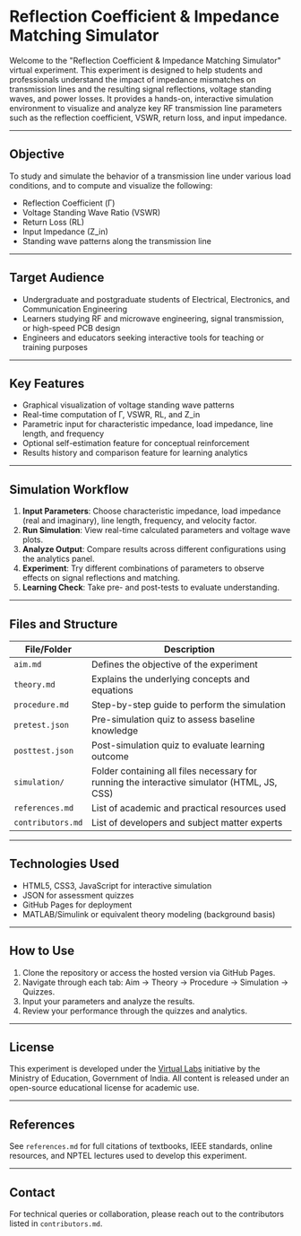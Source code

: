 # Reflection Coefficient & Impedance Matching Simulator

Welcome to the "Reflection Coefficient & Impedance Matching Simulator" virtual experiment. This experiment is designed to help students and professionals understand the impact of impedance mismatches on transmission lines and the resulting signal reflections, voltage standing waves, and power losses. It provides a hands-on, interactive simulation environment to visualize and analyze key RF transmission line parameters such as the reflection coefficient, VSWR, return loss, and input impedance.

---

## Objective

To study and simulate the behavior of a transmission line under various load conditions, and to compute and visualize the following:
- Reflection Coefficient (Γ)
- Voltage Standing Wave Ratio (VSWR)
- Return Loss (RL)
- Input Impedance (Z_in)
- Standing wave patterns along the transmission line

---

## Target Audience

- Undergraduate and postgraduate students of Electrical, Electronics, and Communication Engineering
- Learners studying RF and microwave engineering, signal transmission, or high-speed PCB design
- Engineers and educators seeking interactive tools for teaching or training purposes

---

## Key Features

- Graphical visualization of voltage standing wave patterns
- Real-time computation of Γ, VSWR, RL, and Z_in
- Parametric input for characteristic impedance, load impedance, line length, and frequency
- Optional self-estimation feature for conceptual reinforcement
- Results history and comparison feature for learning analytics

---

## Simulation Workflow

1. **Input Parameters**: Choose characteristic impedance, load impedance (real and imaginary), line length, frequency, and velocity factor.
2. **Run Simulation**: View real-time calculated parameters and voltage wave plots.
3. **Analyze Output**: Compare results across different configurations using the analytics panel.
4. **Experiment**: Try different combinations of parameters to observe effects on signal reflections and matching.
5. **Learning Check**: Take pre- and post-tests to evaluate understanding.

---

## Files and Structure

| File/Folder | Description |
|-------------|-------------|
| `aim.md` | Defines the objective of the experiment |
| `theory.md` | Explains the underlying concepts and equations |
| `procedure.md` | Step-by-step guide to perform the simulation |
| `pretest.json` | Pre-simulation quiz to assess baseline knowledge |
| `posttest.json` | Post-simulation quiz to evaluate learning outcome |
| `simulation/` | Folder containing all files necessary for running the interactive simulator (HTML, JS, CSS) |
| `references.md` | List of academic and practical resources used |
| `contributors.md` | List of developers and subject matter experts |

---

## Technologies Used

- HTML5, CSS3, JavaScript for interactive simulation
- JSON for assessment quizzes
- GitHub Pages for deployment
- MATLAB/Simulink or equivalent theory modeling (background basis)

---

## How to Use

1. Clone the repository or access the hosted version via GitHub Pages.
2. Navigate through each tab: Aim → Theory → Procedure → Simulation → Quizzes.
3. Input your parameters and analyze the results.
4. Review your performance through the quizzes and analytics.

---

## License

This experiment is developed under the [Virtual Labs](https://vlabs.ac.in/) initiative by the Ministry of Education, Government of India. All content is released under an open-source educational license for academic use.

---

## References

See `references.md` for full citations of textbooks, IEEE standards, online resources, and NPTEL lectures used to develop this experiment.

---

## Contact

For technical queries or collaboration, please reach out to the contributors listed in `contributors.md`.

